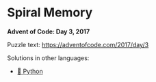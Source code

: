 # Spiral Memory

**Advent of Code: Day 3, 2017**

Puzzle text: <https://adventofcode.com/2017/day/3>

Solutions in other languages:

- [🐍 Python](../../../../python/2017/03_spiral_memory)

